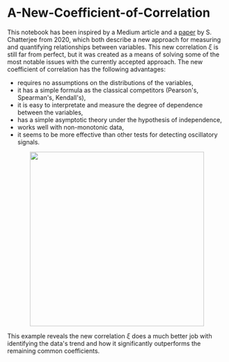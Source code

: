 # A-New-Coefficient-of-Correlation
This notebook has been inspired by a Medium article and a [paper](https://arxiv.org/pdf/1909.10140) by S. Chatterjee from 2020, which both describe a new approach for measuring and quantifying relationships between variables. This new correlation $\xi$ is still far from perfect, but it was created as a means of solving some of the most notable issues with the currently accepted approach. The new coefficient of correlation has the following advantages:
* requires no assumptions on the distributions of the variables,
* it has a simple formula as the classical competitors (Pearson's, Spearman's, Kendall's),
* it is easy to interpretate and measure the degree of dependence between the variables,
* has a simple asymptotic theory under the hypothesis of independence,
* works well with non-monotonic data,
* it seems to be more effective than other tests for detecting oscillatory signals.

<p align='center'>
<img src='https://github.com/msikorski93/A-New-Coefficient-of-Correlation/assets/45270023/dc9e8a05-6c2e-4b3f-9a44-1caa17c170fa' width='400'/>
</p>

This example reveals the new correlation $\xi$ does a much better job with identifying the data's trend and how it significantly outperforms the remaining common coefficients.
